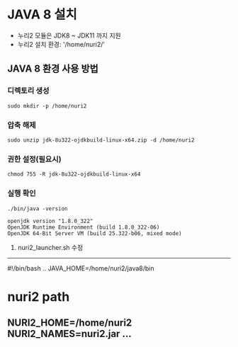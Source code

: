 # JAVA 8 설치

- 누리2 모듈은 JDK8 ~ JDK11 까지 지원 
- 누리2 설치 환경: '/home/nuri2/'


## JAVA 8 환경 사용 방법

### 디렉토리 생성
```
sudo mkdir -p /home/nuri2
```

### 압축 해제
```
sudo unzip jdk-8u322-ojdkbuild-linux-x64.zip -d /home/nuri2
```

### 권한 설정(필요시)
```
chmod 755 -R jdk-8u322-ojdkbuild-linux-x64
```


### 실행 확인
```
./bin/java -version

openjdk version "1.8.0_322"
OpenJDK Runtime Environment (build 1.8.0_322-06)
OpenJDK 64-Bit Server VM (build 25.322-b06, mixed mode)
```

1. nuri2_launcher.sh 수정
---------------------------
#!/bin/bash
..
JAVA_HOME=/home/nuri2/java8/bin
# nuri2 path
NURI2_HOME=/home/nuri2
NURI2_NAMES=nuri2.jar
...
---------------------------